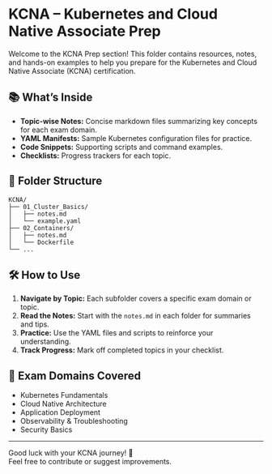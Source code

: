 # KCNA – Kubernetes and Cloud Native Associate Prep

Welcome to the KCNA Prep section! This folder contains resources, notes, and hands-on examples to help you prepare for the Kubernetes and Cloud Native Associate (KCNA) certification.

## 📚 What’s Inside

- **Topic-wise Notes:** Concise markdown files summarizing key concepts for each exam domain.
- **YAML Manifests:** Sample Kubernetes configuration files for practice.
- **Code Snippets:** Supporting scripts and command examples.
- **Checklists:** Progress trackers for each topic.

## 📁 Folder Structure

```
KCNA/
├── 01_Cluster_Basics/
│   ├── notes.md
│   └── example.yaml
├── 02_Containers/
│   ├── notes.md
│   └── Dockerfile
└── ...
```

## 🛠️ How to Use

1. **Navigate by Topic:** Each subfolder covers a specific exam domain or topic.
2. **Read the Notes:** Start with the `notes.md` in each folder for summaries and tips.
3. **Practice:** Use the YAML files and scripts to reinforce your understanding.
4. **Track Progress:** Mark off completed topics in your checklist.

## 📅 Exam Domains Covered

- Kubernetes Fundamentals
- Cloud Native Architecture
- Application Deployment
- Observability & Troubleshooting
- Security Basics

---

Good luck with your KCNA journey! 🚀  
Feel free to contribute or suggest improvements.